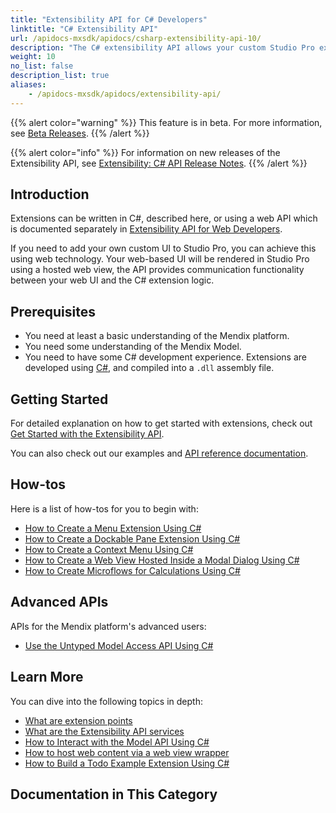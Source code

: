 ```yaml
---
title: "Extensibility API for C# Developers"
linktitle: "C# Extensibility API"
url: /apidocs-mxsdk/apidocs/csharp-extensibility-api-10/
description: "The C# extensibility API allows your custom Studio Pro extensions developed in C# to interact with some internal services of Studio Pro."
weight: 10
no_list: false
description_list: true
aliases:
    - /apidocs-mxsdk/apidocs/extensibility-api/
---
```


{{% alert color="warning" %}}
This feature is in beta. For more information, see [Beta Releases](/releasenotes/beta-features/).
{{% /alert %}}

{{% alert color="info" %}}
For information on new releases of the Extensibility API, see [Extensibility: C# API Release Notes](/releasenotes/studio-pro/csharp-extensibility-api/).
{{% /alert %}}

## Introduction

Extensions can be written in C#, described here, or using a web API which is documented separately in [Extensibility API for Web Developers](/apidocs-mxsdk/apidocs/web-extensibility-api-10/).

If you need to add your own custom UI to Studio Pro, you can achieve this using web technology. Your web-based UI will be rendered in Studio Pro using a hosted web view, the API provides communication functionality between your web UI and the C# extension logic.

## Prerequisites

* You need at least a basic understanding of the Mendix platform.
* You need some understanding of the Mendix Model.
* You need to have some C# development experience. Extensions are developed using [C#](https://docs.microsoft.com/en-us/dotnet/), and compiled into a `.dll` assembly file.

## Getting Started

For detailed explanation on how to get started with extensions, check out [Get Started with the Extensibility API](/apidocs-mxsdk/apidocs/csharp-extensibility-api-10/get-started/).

You can also check out our examples and [API reference documentation](https://github.com/mendix/ExtensionAPI-Samples).

## How-tos

Here is a list of how-tos for you to begin with:

* [How to Create a Menu Extension Using C#](/apidocs-mxsdk/apidocs/csharp-extensibility-api-10/create-menu-extension/)
* [How to Create a Dockable Pane Extension Using C#](/apidocs-mxsdk/apidocs/csharp-extensibility-api-10/create-dockable-pane-extension/)
* [How to Create a Context Menu Using C#](/apidocs-mxsdk/apidocs/csharp-extensibility-api-10/create-context-menu/)
* [How to Create a Web View Hosted Inside a Modal Dialog Using C#](/apidocs-mxsdk/apidocs/csharp-extensibility-api-10/create-modal-web-view/)
* [How to Create Microflows for Calculations Using C#](/apidocs-mxsdk/apidocs/csharp-extensibility-api-10/create-microflows-for-calculations/)

## Advanced APIs

APIs for the Mendix platform's advanced users:

* [Use the Untyped Model Access API Using C#](/apidocs-mxsdk/apidocs/untyped-model-access-api/)

## Learn More

You can dive into the following topics in depth:

* [What are extension points](/apidocs-mxsdk/apidocs/csharp-extensibility-api-10/extension-points/)
* [What are the Extensibility API services](/apidocs-mxsdk/apidocs/csharp-extensibility-api-10/services/)
* [How to Interact with the Model API Using C#](/apidocs-mxsdk/apidocs/interact-with-model-api/)
* [How to host web content via a web view wrapper](/apidocs-mxsdk/apidocs/csharp-extensibility-api-10/web-views/)
* [How to Build a Todo Example Extension Using C#](/apidocs-mxsdk/apidocs/csharp-extensibility-api-10/build-todo-example-extension/)

## Documentation in This Category

